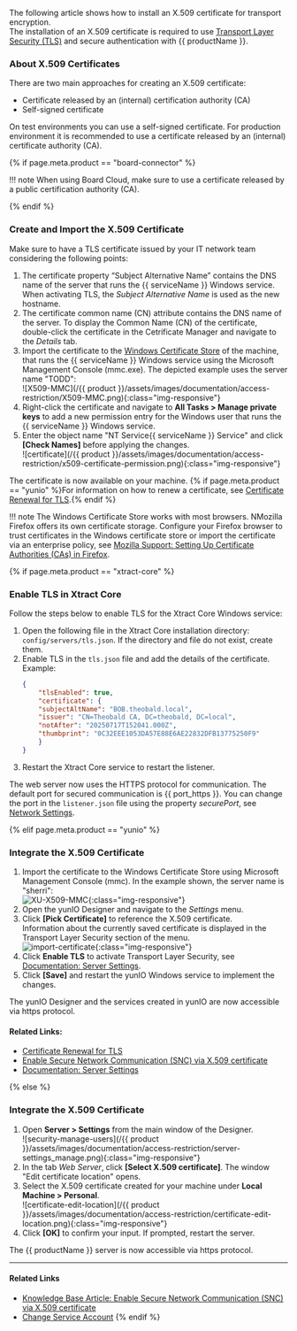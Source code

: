 
The following article shows how to install an X.509 certificate for transport encryption.<br>
The installation of an X.509 certificate is required to use [Transport Layer Security (TLS)](https://learn.microsoft.com/en-us/windows/win32/secauthn/transport-layer-security-protocol) and secure authentication with {{ productName }}.

### About X.509 Certificates 

There are two main approaches for creating an X.509 certificate:
- Certificate released by an (internal) certification authority (CA) 
- Self-signed certificate

On test environments you can use a self-signed certificate. For production environment it is recommended to use a certificate released by an (internal) certificate authority (CA). 

{% if page.meta.product == "board-connector" %}

!!! note
	When using Board Cloud, make sure to use a certificate released by a public certification authority (CA).

{% endif %}

### Create and Import the X.509 Certificate

Make sure to have a TLS certificate issued by your IT network team considering the following points:
 
1. The certificate property “Subject Alternative Name” contains the DNS name of the server that runs the {{ serviceName }} Windows service. 
When activating TLS, the *Subject Alternative Name* is used as the new hostname. 
2. The certificate common name (CN) attribute contains the DNS name of the server. 
To display the Common Name (CN) of the certificate, double-click the certificate in the Cetrificate Manager and navigate to the *Details* tab.
3. Import the certificate to the [Windows Certificate Store](https://technet.microsoft.com/en-us/ms788967(v=vs.91)) of the machine, that runs the {{ serviceName }} Windows service using the Microsoft Management Console (mmc.exe).
The depicted example uses the server name "TODD":<br>
![X509-MMC](/{{ product }}/assets/images/documentation/access-restriction/X509-MMC.png){:class="img-responsive"}
4. Right-click the certificate and navigate to **All Tasks > Manage private keys** to add a new permission entry for the Windows user that runs the {{ serviceName }} Windows service.
5. Enter the object name "NT Service\{{ serviceName }} Service" and click **[Check Names]** before applying the changes.<br>
![certificate](/{{ product }}/assets/images/documentation/access-restriction/x509-certificate-permission.png){:class="img-responsive"}

The certificate is now available on your machine.
{% if page.meta.product == "yunio" %}For information on how to renew a certificate, see [Certificate Renewal for TLS](../knowledge-base/certificate-renewal.md).{% endif %}

!!! note
    The Windows Certificate Store works with most browsers. NMozilla Firefox offers its own certificate storage.
    Configure your Firefox browser to trust certificates in the Windows certificate store or import the certificate via an enterprise policy, see [Mozilla Support: Setting Up Certificate Authorities (CAs) in Firefox](https://support.mozilla.org/en-US/kb/setting-certificate-authorities-firefox).


{% if page.meta.product == "xtract-core" %}

### Enable TLS in Xtract Core

Follow the steps below to enable TLS for the Xtract Core Windows service:

1. Open the following file in the Xtract Core installation directory: `config/servers/tls.json`. If the directory and file do not exist, create them.
2. Enable TLS in the `tls.json` file and add the details of the certificate. Example:
	```json title="tls.json"
	{
		"tlsEnabled": true,
		"certificate": {
		"subjectAltName": "BOB.theobald.local",
		"issuer": "CN=Theobald CA, DC=theobald, DC=local",
		"notAfter": "20250717T152041.000Z",
		"thumbprint": "0C32EEE1053DA57E88E6AE22832DFB13775250F9"
		}
	}
	```
3. Restart the Xtract Core service to restart the listener.

The web server now uses the HTTPS protocol for communication. 
The default port for secured communication is {{ port_https }}.
You can change the port in the `listener.json` file using the property *securePort*, see [Network Settings](../getting-started.md/#network-settings).

{% elif page.meta.product == "yunio" %}

### Integrate the X.509 Certificate

1. Import the certificate to the Windows Certificate Store using Microsoft Management Console (mmc).
In the example shown, the server name is "sherri":<br>
![XU-X509-MMC](../assets/images/yunio/articles/certificate.png){:class="img-responsive"}
2. Open the yunIO Designer and navigate to the *Settings* menu. 
3. Click **[Pick Certificate]** to reference the X.509 certificate.<br>
Information about the currently saved certificate is displayed in the Transport Layer Security section of the menu.<br>
![import-certificate](../assets/images/yunio/articles/certificate-settings.png){:class="img-responsive"}
4. Click **Enable TLS** to activate Transport Layer Security, see [Documentation: Server Settings](../documentation/server-settings.md).
5. Click **[Save]** and restart the yunIO Windows service to implement the changes.

The yunIO Designer and the services created in yunIO are now accessible via https protocol. 

#### Related Links:
- [Certificate Renewal for TLS](./certificate-renewal.md)
- [Enable Secure Network Communication (SNC) via X.509 certificate](./enable-snc-using-pse-file.md)
- [Documentation: Server Settings](../documentation/server-settings.md)

{% else %}

### Integrate the X.509 Certificate

1. Open **Server > Settings** from the main window of the Designer. <br>
![security-manage-users](/{{ product }}/assets/images/documentation/access-restriction/server-settings_manage.png){:class="img-responsive"}
2. In the tab *Web Server*, click **[Select X.509 certificate]**. The window "Edit certificate location" opens.
3. Select the X.509 certificate created for your machine under **Local Machine > Personal**.<br>
![certificate-edit-location](/{{ product }}/assets/images/documentation/access-restriction/certificate-edit-location.png){:class="img-responsive"}
4. Click **[OK]** to confirm your input. If prompted, restart the server.

The {{ productName }} server is now accessible via https protocol. 

*****
#### Related Links
- [Knowledge Base Article: Enable Secure Network Communication (SNC) via X.509 certificate](../../knowledge-base/enable-snc-using-pse-file.md)
- [Change Service Account](../server/service-account.md)
{% endif %}
